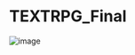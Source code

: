 # TEXTRPG_Final
 
![image](https://github.com/sasasa6391/TEXTRPG_Final/assets/169485480/80ff4203-e99c-419a-8ae6-5c61b29264d0)
